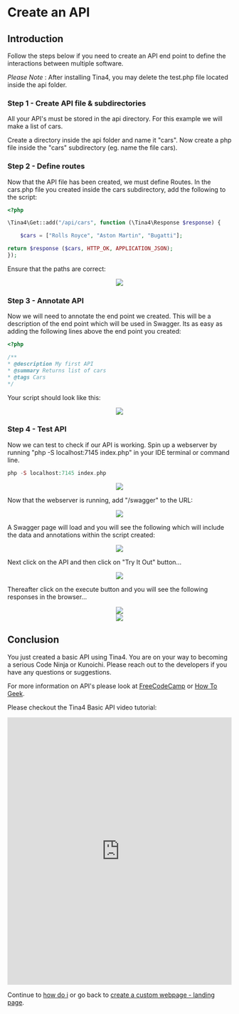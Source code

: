 <!--
// Tina4 : This Is Not A Framework
// Created with : PHPStorm
// User : andrevanzuydam
// Copyright (C)
// Contact : andrevanzuydam@gmail.com
-->
# Create an API

## Introduction

Follow the steps below if you need to create an API end point to define the interactions between multiple software. 

*Please Note* : After installing Tina4, you may delete the test.php file located inside the api folder. 

### Step 1 - Create API file & subdirectories
   
All your API's must be stored in the api directory. For this example we will make a list of cars. 

Create a directory inside the api folder and name it "cars". Now create a php file inside the "cars" subdirectory (eg. name the file cars).

### Step 2 - Define routes

Now that the API file has been created, we must define Routes. In the cars.php file you created inside the cars subdirectory, add the following to the script:

```php
<?php

\Tina4\Get::add("/api/cars", function (\Tina4\Response $response) {

    $cars = ["Rolls Royce", "Aston Martin", "Bugatti"];

return $response ($cars, HTTP_OK, APPLICATION_JSON);
});
```
Ensure that the paths are correct: 

<div align="center" alt="API Routes">
    <img src="images/api.png">
</div>

### Step 3 - Annotate API

Now we will need to annotate the end point we created. This will be a description of the end point which will be used in Swagger. Its as easy as adding the following lines above the end point you created:

```php
<?php

/**
* @description My first API
* @summary Returns list of cars
* @tags Cars
*/
```

Your script should look like this: 

<div align="center" alt="API Routes + Annotation">
    <img src="images/api1.png">
</div>

### Step 4 - Test API 

Now we can test to check if our API is working. Spin up a webserver by running "php -S localhost:7145 index.php" in your IDE terminal or command line.
                                                
```php
php -S localhost:7145 index.php
```

<div align="center" alt="Spin up WebServer">
    <img src="images/webserver.png">
</div>

Now that the webserver is running, add "/swagger" to the URL:

<div align="center" alt="Swagger">
    <img src="images/api2.png">
</div>

A Swagger page will load and you will see the following which will include the data and annotations within the script created: 

<div align="center" alt="Swagger Page">
    <img src="images/api3.png">
</div>

Next click on the API and then click on "Try It Out" button...

<div align="center" alt="Swagger Page">
    <img src="images/api4.png">
</div>
 
Thereafter click on the execute button and you will see the following responses in the browser...  

<div align="center" alt="Swagger Page">
    <img src="images/api5.png">
</div>

<div align="center" alt="Swagger Page">
    <img src="images/api6.png">
</div>

## Conclusion

You just created a basic API using Tina4. You are on your way to becoming a serious Code Ninja or Kunoichi. Please reach out to the developers if you have any questions or suggestions. 

For more information on API's please look at [FreeCodeCamp](https://www.freecodecamp.org/news/what-is-an-api-in-english-please-b880a3214a82/) or [How To Geek](https://www.howtogeek.com/343877/what-is-an-api/).

Please checkout the Tina4 Basic API video tutorial:

<iframe width="100%" height="600px" src="https://www.youtube.com/embed/LP5hVFh2lDQ" frameborder="0" allow="accelerometer; autoplay; clipboard-write; encrypted-media; gyroscope; picture-in-picture" allowfullscreen></iframe>

Continue to [how do i](/tutorials/howdoi.md) or go back to [create a custom webpage - landing page](/tutorials/customwebsite.md).